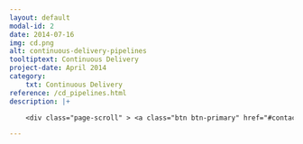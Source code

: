 ```yaml
---
layout: default
modal-id: 2
date: 2014-07-16
img: cd.png
alt: continuous-delivery-pipelines
tooltiptext: Continuous Delivery
project-date: April 2014
category:
    txt: Continuous Delivery
reference: /cd_pipelines.html
description: |+

    <div class="page-scroll" > <a class="btn btn-primary" href="#contact" data-dismiss="modal" data-target="#" > Contáctanos </a></div>

---
```

